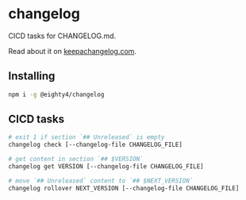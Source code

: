 # changelog

CICD tasks for CHANGELOG.md.

Read about it on [keepachangelog.com](https://keepachangelog.com/en/1.1.0/).

## Installing

```bash
npm i -g @eighty4/changelog
```

## CICD tasks

```bash
# exit 1 if section `## Unreleased` is empty
changelog check [--changelog-file CHANGELOG_FILE]

# get content in section `## $VERSION`
changelog get VERSION [--changelog-file CHANGELOG_FILE]

# move `## Unreleased` content to `## $NEXT_VERSION`
changelog rollover NEXT_VERSION [--changelog-file CHANGELOG_FILE]
```
